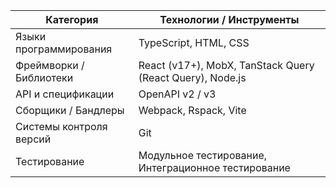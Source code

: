 | **Категория**               | **Технологии / Инструменты**                                                                 |
|-----------------------------|---------------------------------------------------------------------------------------------|
| Языки программирования      | TypeScript, HTML, CSS                                                                      |
| Фреймворки / Библиотеки     | React (v17+), MobX, TanStack Query (React Query), Node.js                                  |
| API и спецификации          | OpenAPI v2 / v3                                                                            |
| Сборщики / Бандлеры         | Webpack, Rspack, Vite                                                                      |
| Системы контроля версий     | Git                                                                                        |
| Тестирование                | Модульное тестирование, Интеграционное тестирование                                        |
